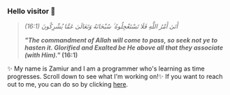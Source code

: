 <!--
**zamiur/zamiur** is a ✨ _special_ ✨ repository because its `README.md` (this file) appears on your GitHub profile.

Here are some ideas to get you started:

- 🔭 I’m currently working on ...
- 🌱 I’m currently learning ...
- 👯 I’m looking to collaborate on ...
- 🤔 I’m looking for help with ...
- 💬 Ask me about ...
- 📫 How to reach me: ...
- 😄 Pronouns: ...
- ⚡ Fun fact: ...
-->

### Hello visitor 👋

> *(16:1) أَتَىٰ أَمْرُ اللَّهِ فَلَا تَسْتَعْجِلُوهُ ۚ سُبْحَانَهُ وَتَعَالَىٰ عَمَّا يُشْرِكُونَ* 
>
> ***"The commandment of Allah will come to pass, so seek not ye to hasten it. Glorified and Exalted be He above all that they associate (with Him)."* (16:1)**

✨ My name is Zamiur and I am a programmer who's learning as time progresses.  Scroll down to see what I'm working on!✨
If you want to reach out to me, you can do so by clicking [here](https://zamiur.github.io/contact/).
